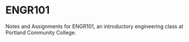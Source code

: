 # ENGR101
Notes and Assignments for ENGR101, an introductory engineering class at Portland Community College.

